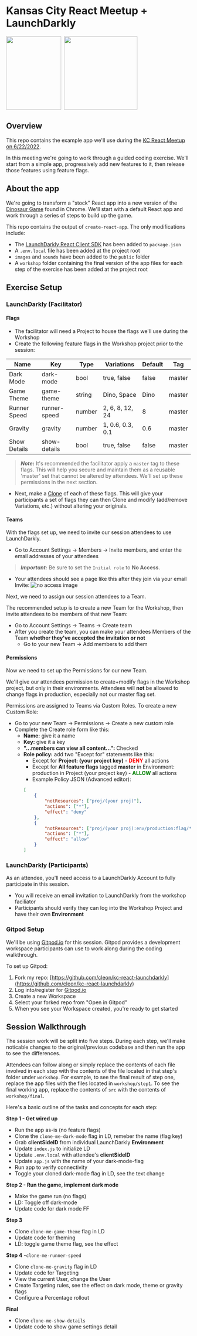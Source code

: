 # Kansas City React Meetup + LaunchDarkly

<p align="left">
    <img width="150" height="200" src="https://ih1.redbubble.net/image.451630689.0249/flat,750x,075,f-pad,750x1000,f8f8f8.u3.jpg">&nbsp;
    <img width="200" height="200" src="https://res.cloudinary.com/crunchbase-production/image/upload/c_lpad,h_170,w_170,f_auto,b_white,q_auto:eco,dpr_1/b5qnw15lckk72stqydxp">
</p>

## Overview

This repo contains the example app we'll use during the [KC React Meetup on 6/22/2022](https://www.meetup.com/kansas-city-react-meetup/events/zrtdtsydcjbdc/).

In this meeting we're going to work through a guided coding exercise. We'll start from a simple app, progressively add new features to it, then release those features using feature flags.

## About the app

We're going to transform a "stock" React app into a new version of the [Dinosaur Game](https://en.wikipedia.org/wiki/Dinosaur_Game) found in Chrome. We'll start with a default React app and work through a series of steps to build up the game.

This repo contains the output of `create-react-app`. The only modifications include:
 * The [LaunchDarkly React Client SDK](https://github.com/launchdarkly/react-client-sdk) has been added to `package.json`
 * A `.env.local` file has been added at the project root
 * `images` and `sounds` have been added to the `public` folder
 * A `workshop` folder containing the final version of the app files for each step of the exercise has been added at the project root

## Exercise Setup

### LaunchDarkly (Facilitator)

#### **Flags**

* The facilitator will need a Project to house the flags we'll use during the Workshop
* Create the following feature flags in the Workshop project prior to the session:

| Name      | Key | Type | Variations | Default | Tag |
| --------- | ---- |---- | ---------- | ------- | ----|
| Dark Mode | dark-mode | bool | true, false| false | master |
| Game Theme| game-theme | string | Dino, Space | Dino | master |
| Runner Speed | runner-speed | number | 2, 6, 8, 12, 24 | 8 | master |
| Gravity   | gravity | number | 1, 0.6, 0.3, 0.1 | 0.6 | master |
| Show Details | show-details | bool | true, false | false | master |

> **_Note_:** It's recommended the facilitator apply a `master` tag to these flags. This will help you secure and maintain them as a reusable 'master' set that cannot be altered by attendees. We'll set up these permissions in the next section. 

* Next, make a [Clone](https://docs.launchdarkly.com/home/getting-started/feature-flags/?q=clone#cloning-flags) of each of these flags. This will give your participants a set of flags they can then Clone and modify (add/remove Variations, etc.) without altering your originals.

#### **Teams**

With the flags set up, we need to invite our session attendees to use LaunchDarkly.
* Go to Account Settings &#8594; Members &#8594; Invite members, and enter the email addresses of your attendees
>**_Important:_** Be sure to set the `Initial role` to **No Access**.
* Your attendees should see a page like this after they join via your email Invite: ![no access image](./kc-react-launchdarkly/workshop/docs/images/no-access.png)

Next, we need to assign our session attendees to a Team. 

The recommended setup is to create a new Team for the Workshop, then invite attendees to be members of that new Team:
* Go to Account Settings &#8594; Teams &#8594; Create team
* After you create the team, you can make your attendees Members of the Team **whether they've accepted the invitation or not**
    * Go to your new Team &#8594; Add members to add them

#### **Permissions**

Now we need to set up the Permissions for our new Team.

We'll give our attendees permission to create+modify flags in the Workshop project, but only in their environments. Attendees will **not** be allowed to change flags in production, especially not our master flag set.

Permissions are assigned to Teams via Custom Roles. To create a new Custom Role:
* Go to your new Team &#8594; Permissions &#8594; Create a new custom role
* Complete the Create role form like this:
    * **Name:** give it a name
    * **Key:** give it a key
    * **"...members can view all content...":** Checked
    * **Role policy:** add two "Except for" statements like this:
        * Except for **Project: (your project key)** - **<span style="color: red">DENY</span>** all actions
        * Except for **All feature flags** tagged **master** in Environment: production in Project (your project key) - **<span style="color: green">ALLOW</span>** all actions
        * Example Policy JSON (Advanced editor):
        ```json
        [
            {
                "notResources": ["proj/(your proj)"],
                "actions": ["*"],
                "effect": "deny"
            },
            {
                "notResources": ["proj/(your proj):env/production:flag/*;master"],
                "actions": ["*"],
                "effect": "allow"
            }
        ]
        ```

### LaunchDarkly (Participants)

As an attendee, you'll need access to a LaunchDarkly Account to fully participate in this session. 

* You will receive an email invitation to LaunchDarkly from the workshop faciliator
* Participants should verify they can log into the Workshop Project and have their own **Environment**

### Gitpod Setup

We'll be using [Gitpod.io](gitpod.io) for this session. Gitpod provides a development workspace participants can use to work along during the coding walkthrough.

To set up Gitpod:

1. Fork my repo: [https://github.com/cleon/kc-react-launchdarkly](https://github.com/cleon/kc-react-launchdarkly)
2. Log into/register for [Gitpod.io](https://gitpod.io)
3. Create a new Workspace
4. Select your forked repo from "Open in Gitpod"
5. When you see your Workspace created, you're ready to get started

## Session Walkthrough

The session work will be split into five steps. During each step, we'll make noticable changes to the original/previous codebase and then run the app to see the differences. 

Attendees can follow along or simply replace the contents of each file involved in each step with the contents of the file located in that step's folder under `workshop`. For example, to see the final result of step one, replace the app files with the files located in `workshop/step1`. To see the final working app, replace the contents of `src` with the contents of `workshop/final`.

Here's a basic outline of the tasks and concepts for each step:

**Step 1 - Get wired up**
- Run the app as-is (no feature flags)
- Clone the `clone-me-dark-mode` flag in LD, remeber the name (flag key)
- Grab **clientSideID** from individual LaunchDarkly **Environment** 
- Update `index.js` to initialize LD
- Update `.env.local` with attendee's **clientSideID**
- Update `app.js` with the name of your dark-mode-flag
- Run app to verify connectivity
- Toggle your cloned dark-mode flag in LD, see the text change

**Step 2 - Run the game, implement dark mode**
- Make the game run (no flags)
- LD: Toggle off dark-mode
- Update code for dark mode FF

**Step 3**
- Clone `clone-me-game-theme` flag in LD
- Update code for theming
- LD: toggle game theme flag, see the effect

**Step 4**
-`clone-me-runner-speed` 
- Clone `clone-me-gravity` flag in LD
- Update code for Targeting
- View the current User, change the User
- Create Targeting rules, see the effect on dark mode, theme or gravity flags
- Configure a Percentage rollout

**Final**
- Clone `clone-me-show-details`
- Update code to show game settings detail